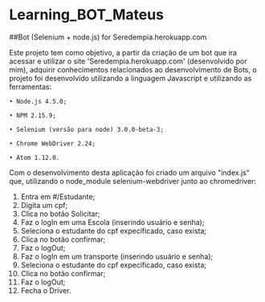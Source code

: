 # Learning_BOT_Mateus

##Bot (Selenium + node.js) for Seredempia.herokuapp.com

Este projeto tem como objetivo, a partir da criação de um bot que ira acessar e utilizar o site 'Seredempia.herokuapp.com' (desenvolvido por mim), adquirir conhecimentos relacionados ao desenvolvimento de Bots, o projeto foi desenvolvido utilizando a linguagem Javascript e utilizando as ferramentas:

    • Node.js 4.5.0;

    • NPM 2.15.9;

    • Selenium (versão para node) 3.0.0-beta-3;

    • Chrome WebDriver 2.24;

    • Atom 1.12.0.

Com o desenvolvimento desta aplicação foi criado um arquivo "index.js" que, utilizando o node_module selenium-webdriver junto ao chromedriver:

1. Entra em #/Estudante;
2. Digita um cpf;
3. Clica no botão Solicitar;
4. Faz o logIn em uma Escola (inserindo usuário e senha);
5. Seleciona o estudante do cpf expecificado, caso exista;
6. Clica no botão confirmar;
7. Faz o logOut;
8. Faz o logIn em um transporte (inserindo usuário e senha);
9. Seleciona o estudante do cpf expecificado, caso exista;
10. Clica no botão confirmar;
11. Faz o logOut;
12. Fecha o Driver.
